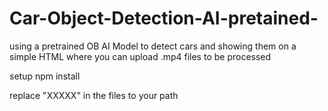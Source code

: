 # Car-Object-Detection-AI-pretained-
using a pretrained OB AI Model to detect cars and showing them on a simple HTML where you can upload .mp4 files to be processed

setup
npm install

replace "XXXXX" in the files to your path
